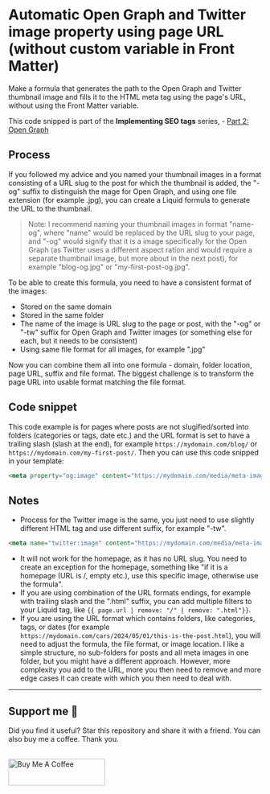# Automatic Open Graph and Twitter image property using page URL (without custom variable in Front Matter)

Make a formula that generates the path to the Open Graph and Twitter thumbnail image and fills it to the HTML meta tag using the page's URL, without using the Front Matter variable.

This code snipped is part of the **Implementing SEO tags** series, - [Part 2: Open Graph](https://github.com/mareklexuan/jekyll-tips-tricks/blob/main/source/2-tips-and-tricks/implementing-SEO-tags-open-graph.md)

## Process

If you followed my advice and you named your thumbnail images in a format consisting of a URL slug to the post for which the thumbnail is added, the "-og" suffix to distinguish the mage for Open Graph, and using one file extension (for example .jpg), you can create a Liquid formula to generate the URL to the thumbnail.

> Note: I recommend naming your thumbnail images in format "name-og", where "name" would be replaced by the URL slug to your page, and "-og" would signify that it is a image specifically for the Open Graph (as Twitter uses a different aspect ration and would require a separate thumbnail image, but more about in the next post), for example "blog-og.jpg" or "my-first-post-og.jpg".

To be able to create this formula, you need to have a consistent format of the images:

- Stored on the same domain
- Stored in the same folder
- The name of the image is URL slug to the page or post, with the "-og" or "-tw" suffix for Open Graph and Twitter images (or something else for each, but it needs to be consistent)
- Using same file format for all images, for example ".jpg"

Now you can combine them all into one formula - domain, folder location, page URL, suffix and file format. The biggest challenge is to transform the page URL into usable format matching the file format.

## Code snippet

This code example is for pages where posts are not slugified/sorted into folders (categories or tags, date etc.) and the URL format is set to have a trailing slash (slash at the end), for example `https://mydomain.com/blog/` or `https://mydomain.com/my-first-post/`. Then you can use this code snipped in your template:

```html
<meta property="og:image" content="https://mydomain.com/media/meta-images/{{ page.url | remove: "/" }}-og.jpg" />
```

## Notes

- Process for the Twitter image is the same, you just need to use slightly different HTML tag and use different suffix, for example "-tw".

```html
<meta name="twitter:image" content="https://mydomain.com/media/meta-images/{{ page.url | remove: "/" }}-tw.jpg" />
```

- It will not work for the homepage, as it has no URL slug. You need to create an exception for the homepage, something like "if it is a homepage (URL is /, empty etc.), use this specific image, otherwise use the formula".
- If you are using combination of the URL formats endings, for example with trailing slash and the ".html" suffix, you can add multiple filters to your Liquid tag, like `{{ page.url | remove: "/" | remove: ".html"}}`.
- If you are using the URL format which contains folders, like categories, tags, or dates (for example `https://mydomain.com/cars/2024/05/01/this-is-the-post.html`), you will need to adjust the formula, the file format, or image location. I like a simple structure, no sub-folders for posts and all meta images in one folder, but you might have a different approach. However, more complexity you add to the URL, more you then need to remove and more edge cases it can create with which you then need to deal with.

---

## Support me 💓

Did you find it useful? Star this repository and share it with a friend. You can also buy me a coffee. Thank you.

<br>
<a href="https://www.buymeacoffee.com/mareklexuan" target="_blank"><img src="https://cdn.buymeacoffee.com/buttons/v2/default-yellow.png" alt="Buy Me A Coffee" style="height: 53px !important;width: 192px !important;" ></a>
<br>
